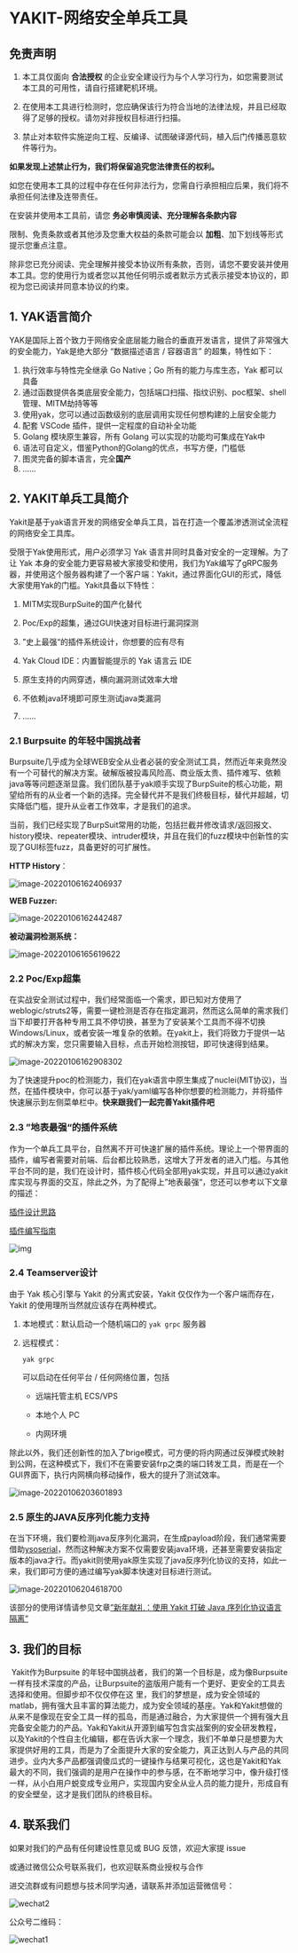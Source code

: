 # YAKIT-网络安全单兵工具

## 免责声明

1. 本工具仅面向 **合法授权** 的企业安全建设行为与个人学习行为，如您需要测试本工具的可用性，请自行搭建靶机环境。

2. 在使用本工具进行检测时，您应确保该行为符合当地的法律法规，并且已经取得了足够的授权。请勿对非授权目标进行扫描。

3. 禁止对本软件实施逆向工程、反编译、试图破译源代码，植入后门传播恶意软件等行为。

**如果发现上述禁止行为，我们将保留追究您法律责任的权利。**

如您在使用本工具的过程中存在任何非法行为，您需自行承担相应后果，我们将不承担任何法律及连带责任。

在安装并使用本工具前，请您 **务必审慎阅读、充分理解各条款内容**

限制、免责条款或者其他涉及您重大权益的条款可能会以 **加粗**、加下划线等形式提示您重点注意。

除非您已充分阅读、完全理解并接受本协议所有条款，否则，请您不要安装并使用本工具。您的使用行为或者您以其他任何明示或者默示方式表示接受本协议的，即视为您已阅读并同意本协议的约束。

## 1. YAK语言简介

YAK是国际上首个致力于网络安全底层能力融合的垂直开发语言，提供了非常强大的安全能力，Yak是绝大部分 “数据描述语言 / 容器语言” 的超集，特性如下：

1. 执行效率与特性完全继承 Go Native；Go 所有的能力与库生态，Yak 都可以具备
2. 通过函数提供各类底层安全能力，包括端口扫描、指纹识别、poc框架、shell管理、MITM劫持等等
3. 使用yak，您可以通过函数级别的底层调用实现任何想构建的上层安全能力
4. 配套 VSCode 插件，提供一定程度的自动补全功能
5. Golang 模块原生兼容，所有 Golang 可以实现的功能均可集成在Yak中
6. 语法可自定义，借鉴Python的Golang的优点，书写方便，门槛低
7. 图灵完备的脚本语言，完全**国产**
8. ……

## 2. YAKIT单兵工具简介

Yakit是基于yak语言开发的网络安全单兵工具，旨在打造一个覆盖渗透测试全流程的网络安全工具库。

受限于Yak使用形式，用户必须学习 Yak 语言并同时具备对安全的一定理解。为了让 Yak 本身的安全能力更容易被大家接受和使用，我们为Yak编写了gRPC服务器，并使用这个服务器构建了一个客户端：Yakit，通过界面化GUI的形式，降低大家使用Yak的门槛。Yakit具备以下特性：

1. MITM实现BurpSuite的国产化替代

2. Poc/Exp的超集，通过GUI快速对目标进行漏洞探测

3. ”史上最强“的插件系统设计，你想要的应有尽有

4. Yak Cloud IDE：内置智能提示的 Yak 语言云 IDE

5. 原生支持的内网穿透，横向漏洞测试效率大增

6. 不依赖java环境即可原生测试java类漏洞

7. ……

### 2.1 Burpsuite 的年轻中国挑战者

Burpsuite几乎成为全球WEB安全从业者必装的安全测试工具，然而近年来竟然没有一个可替代的解决方案。破解版被投毒风险高、商业版太贵、插件难写、依赖java等等问题逐渐显露。我们团队基于yak顺手实现了BurpSuite的核心功能，期望给所有的从业者一个新的选择。完全替代并不是我们终极目标，替代并超越，切实降低门槛，提升从业者工作效率，才是我们的追求。

当前，我们已经实现了BurpSuit常用的功能，包括拦截并修改请求/返回报文、history模块、repeater模块、intruder模块，并且在我们的fuzz模块中创新性的实现了GUI标签fuzz，具备更好的可扩展性。

**HTTP History**：

![image-20220106162406937](./imgs/image-20220106162406937.png)

**WEB Fuzzer:**

![image-20220106162442487](./imgs/image-20220106162442487.png)

**被动漏洞检测系统：**

![image-20220106165619622](./imgs/image-20220106165619622.png)



### 2.2 Poc/Exp超集

在实战安全测试过程中，我们经常面临一个需求，即已知对方使用了weblogic/struts2等，需要一键检测是否存在指定漏洞，然而这么简单的需求我们当下却要打开各种专用工具不停切换，甚至为了安装某个工具而不得不切换Windows/Linux，或者安装一堆复杂的依赖。在yakit上，我们将致力于提供一站式的解决方案，您只需要输入目标，点击开始检测按钮，即可快速得到结果。

![image-20220106162908302](./imgs/image-20220106162908302.png)

为了快速提升poc的检测能力，我们在yak语言中原生集成了nuclei(MIT协议)，当然，在插件模块中，你可以基于yak/yaml编写各种你想要的检测能力，并将插件快速展示到左侧菜单栏中。**快来跟我们一起完善Yakit插件吧**

### 2.3 ”地表最强“的插件系统

作为一个单兵工具平台，自然离不开可快速扩展的插件系统。理论上一个带界面的插件，编写者需要对前端、后台都比较熟悉，这增大了开发者的进入门槛。与其他平台不同的是，我们在设计时，插件核心代码全部用yak实现，并且可以通过yakit库实现与界面的交互，除此之外，为了配得上”地表最强“，您还可以参考以下文章的描述：

[插件设计思路](https://www.yaklang.io/products/professional/yak-script-system)

[插件编写指南](https://www.yaklang.io/products/professional/yakit-plugin-how-to)

![img](https://www.yaklang.io/assets/images/yakit-store-quick-view-82e80317b0f97a15e9140ebedc9addcc.jpg)

### 2.4 Teamserver设计

由于 Yak 核心引擎与 Yakit 的分离式安装，Yakit 仅仅作为一个客户端而存在，Yakit 的使用理所当然就应该存在两种模式。

1. 本地模式：默认启动一个随机端口的 `yak grpc` 服务器

2. 远程模式：

   ```
   yak grpc
   ```

   可以启动在任何平台 / 任何网络位置，包括

   * 远端托管主机 ECS/VPS

   * 本地个人 PC

   * 内网环境

除此以外，我们还创新性的加入了brige模式，可方便的将内网通过反弹模式映射到公网，在这种模式下，我们不在需要安装frp之类的端口转发工具，而是在一个GUI界面下，执行内网横向移动操作，极大的提升了测试效率。

![image-20220106203601893](./imgs/image-20220106203601893.png)

### 2.5 原生的JAVA反序列化能力支持

在当下环境，我们要检测java反序列化漏洞，在生成payload阶段，我们通常需要借助[ysoserial](https://github.com/frohoff/ysoserial)，然而这种解决方案不仅需要安装java环境，还甚至需要安装指定版本的java才行。而yakit则使用yak原生实现了java反序列化协议的支持，如此一来，我们即可方便的通过编写yak脚本快速对目标进行测试。

![image-20220106204618700](./imgs/image-20220106204618700.png)

该部分的使用详情请参见文章[”新年献礼：使用 Yakit 打破 Java 序列化协议语言隔离“](https://mp.weixin.qq.com/s/HdUARJFQu3WMWvvqs9VGyg )

## 3. 我们的目标

​	Yakit作为Burpsuite 的年轻中国挑战者，我们的第一个目标是，成为像Burpsuite一样有技术深度的产品，让Burpsuite的盗版用户能有一个更好、更安全的工具去选择和使用。但脚步却不仅仅停在这 里，我们的梦想是，成为安全领域的matlab，拥有强大且丰富的算法能力，成为安全领域的基座。
​	Yak和Yakit想做的从来不是像现在安全工具一样的孤岛，而是通过融合，为大家提供一个拥有强大且完备安全能力的产品。Yak和Yakit从开源到编写包含实战案例的安全研发教程，以及Yakit的个性自主化编辑，都在告诉大家一个理念，我们不单单只是想要为大家提供好用的工具，而是为了全面提升大家的安全能力，真正达到人与产品的共同进步。业内大多产品都强调傻瓜式的一键操作与结果可视化，这也是Yakit和Yak最大的不同，我们强调的是用户在操作中的参与感，在不断地学习中，像升级打怪一样，从小白用户蜕变成专业用户，实现国内安全从业人员的能力提升，形成自有的安全壁垒，这才是我们团队的终极目标。

## 4. 联系我们

如果对我们的产品有任何建设性意见或 BUG 反馈，欢迎大家提 issue

或通过微信公众号联系我们，也欢迎联系商业授权与合作

进交流群或有问题想与技术同学沟通，请联系并添加运营微信号：

![wechat2](./imgs/wechat2.png)

公众号二维码：

![wechat1](./imgs/wechat1.jpeg)

